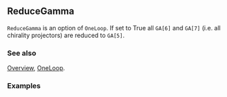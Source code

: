 ## ReduceGamma

`ReduceGamma` is an option of `OneLoop`. If set to True all `GA[6]` and `GA[7]` (i.e. all chirality projectors) are reduced to `GA[5]`.

### See also

[Overview](Extra/FeynCalc.md), [OneLoop](OneLoop.md).

### Examples
